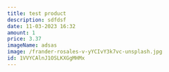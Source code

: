 ```yaml
---
title: test product
description: sdfdsf
date: 11-03-2023 16:32
amount: 1
price: 3.37
imageName: adsas
image: /frander-rosales-v-yYCIvY3k7vc-unsplash.jpg
id: 1VVYCAlnJ1OSLKXGgMHMx
---
```

